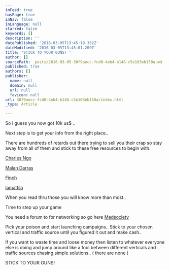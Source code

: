 ```yaml
---
inFeed: true
hasPage: true
inNav: false
inLanguage: null
starred: false
keywords: []
description: ''
datePublished: '2016-03-05T13:45:19.332Z'
dateModified: '2016-03-05T13:45:01.209Z'
title: 'STICK TO YOUR GUNS! '
author: []
sourcePath: _posts/2016-03-05-38f9aecc-fcd0-4eb4-b148-c5e103eb150a.md
published: true
authors: []
publisher:
  name: null
  domain: null
  url: null
  favicon: null
url: 38f9aecc-fcd0-4eb4-b148-c5e103eb150a/index.html
_type: Article

---
```

So i guess you now got 10k us$ .. 

Next step is to get your info from the right place.. 

There are hundreds of retards out there trying to sell you their crap so stay away from all of them and stick to these free resources to begin with.

[Charles Ngo][0]

[Malan Darras][1]

[Finch][2]

[Iamattila ][3]

When you read thru those you will know more than most.. 

Time to step up your game

You need a forum to for networking so go here [Madsociety][4]

Pick your poison and start launching campaigns.. Stick to your chosen vertical and traffic source until you figured it out and make cash.. 

If you want to waste time and loose money then listen to whatever everyone else is doing and jump around like a fool between different verticals and traffic sources chasing simple solutions.. ( there are none ) 

STICK TO YOUR GUNS! 

[0]: http://charlesngo.com/
[1]: http://malandarras.com/
[2]: null
[3]: http://iamattila.com/
[4]: http://madsociety.com/signup